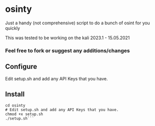# osinty
Just a handy (not comprehensive) script to do a bunch of osint for you quickly

This was tested to be working on the kali 2023.1 - 15.05.2021

### Feel free to fork or suggest any additions/changes

## Configure
Edit setup.sh and add any API Keys that you have.

## Install
```git clone https://github.com/sherlock-ohm/osinty.git
cd osinty
# Edit setup.sh and add any API Keys that you have.
chmod +x setup.sh
./setup.sh```
